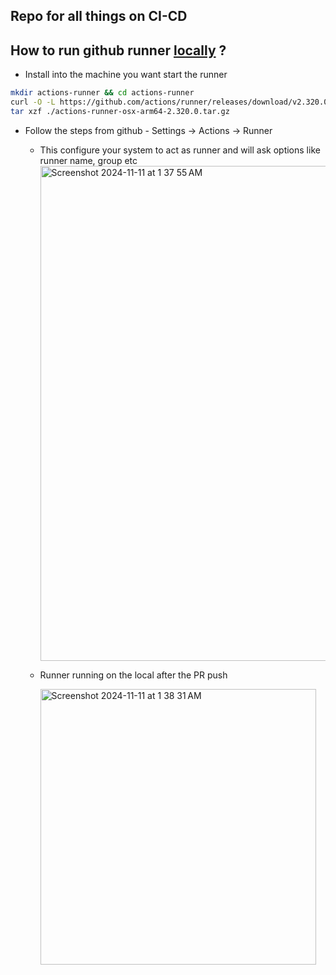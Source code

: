 ## Repo for all things on CI-CD

## How to run github runner [locally](https://github.com/actions/runner/releases) ? 

- Install into the machine you want start the runner
```sh
mkdir actions-runner && cd actions-runner
curl -O -L https://github.com/actions/runner/releases/download/v2.320.0/actions-runner-osx-arm64-2.320.0.tar.gz
tar xzf ./actions-runner-osx-arm64-2.320.0.tar.gz
```

- Follow the steps from github - Settings -> Actions -> Runner
  - This configure your system to act as runner and will ask options like runner name, group etc
    <img width="792" alt="Screenshot 2024-11-11 at 1 37 55 AM" src="https://github.com/user-attachments/assets/060b780a-8eb6-4d73-b3f7-be8e142ebdb3">
  - Runner running on the local after the PR push

     <img width="441" alt="Screenshot 2024-11-11 at 1 38 31 AM" src="https://github.com/user-attachments/assets/85cedf35-8c0d-4e06-a528-430819be183c">
